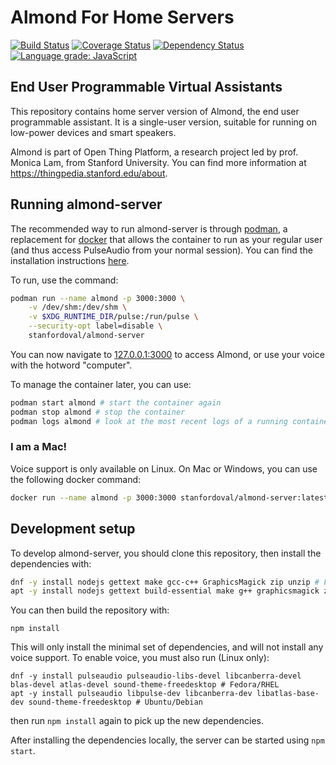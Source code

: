 # Almond For Home Servers

[![Build Status](https://travis-ci.com/stanford-oval/almond-server.svg?branch=master)](https://travis-ci.com/stanford-oval/almond-server) [![Coverage Status](https://coveralls.io/repos/github/stanford-oval/almond-server/badge.svg?branch=master)](https://coveralls.io/github/stanford-oval/almond-server?branch=master) [![Dependency Status](https://david-dm.org/stanford-oval/almond-server/status.svg)](https://david-dm.org/stanford-oval/almond-server) [![Language grade: JavaScript](https://img.shields.io/lgtm/grade/javascript/g/stanford-oval/almond-server.svg?logo=lgtm&logoWidth=18)](https://lgtm.com/projects/g/stanford-oval/almond-server/context:javascript)

## End User Programmable Virtual Assistants

This repository contains home server version of Almond, the end user programmable
assistant. It is a single-user version, suitable for running on low-power
devices and smart speakers.

Almond is part of Open Thing Platform, a research project led by
prof. Monica Lam, from Stanford University.  You can find more
information at <https://thingpedia.stanford.edu/about>.

## Running almond-server

The recommended way to run almond-server is through [podman](https://podman.io/), a replacement for [docker](https://docs.docker.com/install/) that allows
the container to run as your regular user (and thus access PulseAudio from your normal session). You can find the installation instructions [here](https://podman.io/getting-started/installation).

To run, use the command:
```bash
podman run --name almond -p 3000:3000 \
    -v /dev/shm:/dev/shm \
    -v $XDG_RUNTIME_DIR/pulse:/run/pulse \
    --security-opt label=disable \
    stanfordoval/almond-server
```

You can now navigate to [127.0.0.1:3000](http://127.0.0.1:3000) to access Almond, or use your voice with the hotword "computer".

To manage the container later, you can use:
```bash
podman start almond # start the container again
podman stop almond # stop the container
podman logs almond # look at the most recent logs of a running container
```

### I am a Mac!

Voice support is only available on Linux. On Mac or Windows, you can use the following docker command:

```bash
docker run --name almond -p 3000:3000 stanfordoval/almond-server:latest-portable
```

## Development setup

To develop almond-server, you should clone this repository, then install the dependencies with:

```bash
dnf -y install nodejs gettext make gcc-c++ GraphicsMagick zip unzip # Fedora/RHEL
apt -y install nodejs gettext build-essential make g++ graphicsmagick zip unzip # Ubuntu/Debian
```

You can then build the repository with:
```
npm install
```

This will only install the minimal set of dependencies, and will not install any voice support. To enable voice, you must also run (Linux only):
```
dnf -y install pulseaudio pulseaudio-libs-devel libcanberra-devel blas-devel atlas-devel sound-theme-freedesktop # Fedora/RHEL
apt -y install pulseaudio libpulse-dev libcanberra-dev libatlas-base-dev sound-theme-freedesktop # Ubuntu/Debian
```
then run `npm install` again to pick up the new dependencies.

After installing the dependencies locally, the server can be started using `npm start`.
